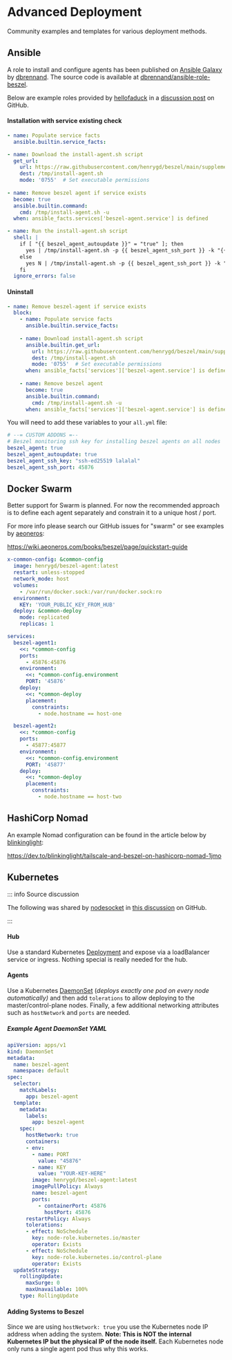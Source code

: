# Advanced Deployment

Community examples and templates for various deployment methods.

## Ansible

A role to install and configure agents has been published on [Ansible Galaxy](https://galaxy.ansible.com/ui/standalone/roles/dbrennand/beszel/documentation/) by [dbrennand](https://github.com/dbrennand). The source code is available at [dbrennand/ansible-role-beszel](https://github.com/dbrennand/ansible-role-beszel).

Below are example roles provided by [hellofaduck](https://github.com/hellofaduck) in a [discussion post](https://github.com/henrygd/beszel/discussions/629) on GitHub.

#### Installation with service existing check

```yaml
- name: Populate service facts
  ansible.builtin.service_facts:

- name: Download the install-agent.sh script
  get_url:
    url: https://raw.githubusercontent.com/henrygd/beszel/main/supplemental/scripts/install-agent.sh
    dest: /tmp/install-agent.sh
    mode: '0755'  # Set executable permissions
    
- name: Remove beszel agent if service exists
  become: true
  ansible.builtin.command:
    cmd: /tmp/install-agent.sh -u
  when: ansible_facts.services['beszel-agent.service'] is defined

- name: Run the install-agent.sh script
  shell: |
    if [ "{{ beszel_agent_autoupdate }}" = "true" ]; then 
      yes | /tmp/install-agent.sh -p {{ beszel_agent_ssh_port }} -k "{{ beszel_agent_ssh_key }}"
    else 
      yes N | /tmp/install-agent.sh -p {{ beszel_agent_ssh_port }} -k "{{ beszel_agent_ssh_key }}" 
    fi
  ignore_errors: false
```

#### Uninstall


```yaml
- name: Remove beszel-agent if service exists
  block:
    - name: Populate service facts
      ansible.builtin.service_facts:
    
    - name: Download install-agent.sh script
      ansible.builtin.get_url:
        url: https://raw.githubusercontent.com/henrygd/beszel/main/supplemental/scripts/install-agent.sh
        dest: /tmp/install-agent.sh
        mode: '0755'  # Set executable permissions
      when: ansible_facts['services']['beszel-agent.service'] is defined
    
    - name: Remove beszel agent
      become: true
      ansible.builtin.command:
        cmd: /tmp/install-agent.sh -u
      when: ansible_facts['services']['beszel-agent.service'] is defined
```

You will need to add these variables to your `all.yml` file:

```yaml
# --= CUSTOM ADDONS =--
# Beszel monitoring ssh key for installing beszel agents on all nodes
beszel_agent: true
beszel_agent_autoupdate: true
beszel_agent_ssh_key: "ssh-ed25519 lalalal"
beszel_agent_ssh_port: 45876
```

## Docker Swarm

Better support for Swarm is planned. For now the recommended approach is to define each agent separately and constrain it to a unique host / port.

For more info please search our GitHub issues for "swarm" or see examples by [aeoneros](https://github.com/aeoneros):

https://wiki.aeoneros.com/books/beszel/page/quickstart-guide

```yaml
x-common-config: &common-config
  image: henrygd/beszel-agent:latest
  restart: unless-stopped
  network_mode: host
  volumes:
    - /var/run/docker.sock:/var/run/docker.sock:ro
  environment:
    KEY: 'YOUR_PUBLIC_KEY_FROM_HUB'
  deploy: &common-deploy
    mode: replicated
    replicas: 1

services:
  beszel-agent1:
    <<: *common-config
    ports:
      - 45876:45876
    environment:
      <<: *common-config.environment
      PORT: '45876'
    deploy:
      <<: *common-deploy 
      placement:
        constraints:
          - node.hostname == host-one

  beszel-agent2:
    <<: *common-config
    ports:
      - 45877:45877
    environment:
      <<: *common-config.environment
      PORT: '45877'
    deploy:
      <<: *common-deploy 
      placement:
        constraints:
          - node.hostname == host-two
```


## HashiCorp Nomad

An example Nomad configuration can be found in the article below by [blinkinglight](https://github.com/blinkinglight):

https://dev.to/blinkinglight/tailscale-and-beszel-on-hashicorp-nomad-1jmo


## Kubernetes

::: info Source discussion

The following was shared by [nodesocket](https://github.com/nodesocket) in [this discussion](https://github.com/henrygd/beszel/discussions/431) on GitHub.

:::

#### Hub

Use a standard Kubernetes [Deployment](https://kubernetes.io/docs/concepts/workloads/controllers/deployment/) and expose via a loadBalancer service or ingress. Nothing special is really needed for the hub.

#### Agents

Use a Kubernetes [DaemonSet](https://kubernetes.io/docs/concepts/workloads/controllers/daemonset/) (_deploys exactly one pod on every node automatically)_ and then add `tolerations` to allow deploying to the master/control-plane nodes. Finally, a few additional networking attributes such as `hostNetwork` and `ports` are needed.

##### Example Agent DaemonSet YAML

```yaml
apiVersion: apps/v1
kind: DaemonSet
metadata:
  name: beszel-agent
  namespace: default
spec:
  selector:
    matchLabels:
      app: beszel-agent
  template:
    metadata:
      labels:
        app: beszel-agent
    spec:
      hostNetwork: true
      containers:
      - env:
        - name: PORT
          value: "45876"
        - name: KEY
          value: "YOUR-KEY-HERE"
        image: henrygd/beszel-agent:latest
        imagePullPolicy: Always
        name: beszel-agent
        ports:
          - containerPort: 45876
            hostPort: 45876
      restartPolicy: Always
      tolerations:
      - effect: NoSchedule
        key: node-role.kubernetes.io/master
        operator: Exists
      - effect: NoSchedule
        key: node-role.kubernetes.io/control-plane
        operator: Exists
  updateStrategy:
    rollingUpdate:
      maxSurge: 0
      maxUnavailable: 100%
    type: RollingUpdate
```

#### Adding Systems to Beszel

Since we are using `hostNetwork: true` you use the Kubernetes node IP address when adding the system. **Note: This is NOT the internal Kubernetes IP but the physical IP of the node itself.** Each Kubernetes node only runs a single agent pod thus why this works.